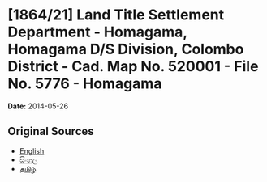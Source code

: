 # [1864/21] Land Title Settlement Department - Homagama, Homagama D/S Division, Colombo District - Cad. Map No. 520001 - File No. 5776 - Homagama

**Date:** 2014-05-26

## Original Sources

- [English](https://documents.gov.lk/view/extra-gazettes/2014/5/1864-21_E.pdf)
- [සිංහල](https://documents.gov.lk/view/extra-gazettes/2014/5/1864-21_S.pdf)
- [தமிழ்](https://documents.gov.lk/view/extra-gazettes/2014/5/1864-21_T.pdf)

